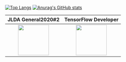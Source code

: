 [![Top Langs](https://github-readme-stats.vercel.app/api/top-langs/?username=TomokiHirose)](https://github.com/anuraghazra/github-readme-stats)
[![Anurag's GitHub stats](https://github-readme-stats.vercel.app/api?username=TomokiHirose)](https://github.com/anuraghazra/github-readme-stats)

|JLDA General2020#2|TensorFlow Developer|
|:--:|:--:|
|<img src="https://user-images.githubusercontent.com/25477240/147797867-5d0a7609-25a1-4808-9102-38ba3bec6cd2.jpg" width=100px>|<img src="https://api.accredible.com/v1/frontend/credential_website_embed_image/badge/44083948" width=100px>|


<!---
TomokiHirose/TomokiHirose is a ✨ special ✨ repository because its `README.md` (this file) appears on your GitHub profile.
You can click the Preview link to take a look at your changes.
--->
